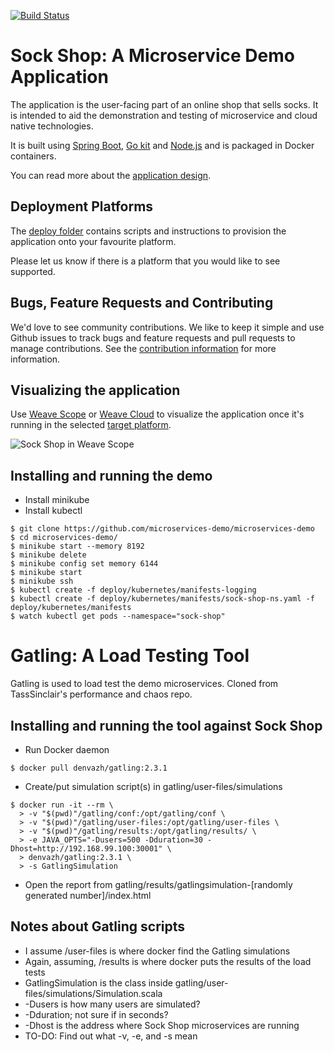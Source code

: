 [![Build Status](https://travis-ci.org/microservices-demo/microservices-demo.svg?branch=master)](https://travis-ci.org/microservices-demo/microservices-demo)

# Sock Shop: A Microservice Demo Application

The application is the user-facing part of an online shop that sells socks. It is intended to aid the demonstration and testing of microservice and cloud native technologies.

It is built using [Spring Boot](http://projects.spring.io/spring-boot/), [Go kit](http://gokit.io) and [Node.js](https://nodejs.org/) and is packaged in Docker containers.

You can read more about the [application design](./internal-docs/design.md).

## Deployment Platforms

The [deploy folder](./deploy/) contains scripts and instructions to provision the application onto your favourite platform.

Please let us know if there is a platform that you would like to see supported.

## Bugs, Feature Requests and Contributing

We'd love to see community contributions. We like to keep it simple and use Github issues to track bugs and feature requests and pull requests to manage contributions. See the [contribution information](.github/CONTRIBUTING.md) for more information.

## Visualizing the application

Use [Weave Scope](http://weave.works/products/weave-scope/) or [Weave Cloud](http://cloud.weave.works/) to visualize the application once it's running in the selected [target platform](./deploy/).

![Sock Shop in Weave Scope](https://github.com/microservices-demo/microservices-demo.github.io/raw/master/assets/sockshop-scope.png)

## Installing and running the demo
- Install minikube
- Install kubectl

```
$ git clone https://github.com/microservices-demo/microservices-demo
$ cd microservices-demo/
$ minikube start --memory 8192
$ minikube delete
$ minikube config set memory 6144
$ minikube start
$ minikube ssh
$ kubectl create -f deploy/kubernetes/manifests-logging
$ kubectl create -f deploy/kubernetes/manifests/sock-shop-ns.yaml -f deploy/kubernetes/manifests
$ watch kubectl get pods --namespace="sock-shop"
```

# Gatling: A Load Testing Tool

Gatling is used to load test the demo microservices. Cloned from TassSinclair's performance and chaos repo.

## Installing and running the tool against Sock Shop

- Run Docker daemon
```
$ docker pull denvazh/gatling:2.3.1
```
- Create/put simulation script(s) in gatling/user-files/simulations
```
$ docker run -it --rm \
  > -v "$(pwd)"/gatling/conf:/opt/gatling/conf \
  > -v "$(pwd)"/gatling/user-files:/opt/gatling/user-files \
  > -v "$(pwd)"/gatling/results:/opt/gatling/results/ \
  > -e JAVA_OPTS="-Dusers=500 -Dduration=30 -Dhost=http://192.168.99.100:30001" \
  > denvazh/gatling:2.3.1 \
  > -s GatlingSimulation
```
- Open the report from gatling/results/gatlingsimulation-[randomly generated number]/index.html

## Notes about Gatling scripts
- I assume /user-files is where docker find the Gatling simulations
- Again, assuming, /results is where docker puts the results of the load tests
- GatlingSimulation is the class inside gatling/user-files/simulations/Simulation.scala
- -Dusers is how many users are simulated?
- -Dduration; not sure if in seconds?
- -Dhost is the address where Sock Shop microservices are running
- TO-DO: Find out what -v, -e, and -s mean
